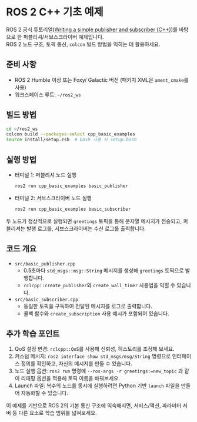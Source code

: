 # ROS 2 C++ 기초 예제

ROS 2 공식 튜토리얼([Writing a simple publisher and subscriber (C++)](https://docs.ros.org/en/foxy/Tutorials/Writing-A-Simple-Cpp-Publisher-And-Subscriber.html))를 바탕으로 한 퍼블리셔/서브스크라이버 예제입니다.  
ROS 2 노드 구조, 토픽 통신, `colcon` 빌드 방법을 익히는 데 활용하세요.

## 준비 사항
- ROS 2 Humble 이상 또는 Foxy/ Galactic 버전 (패키지 XML은 `ament_cmake`를 사용)
- 워크스페이스 루트: `~/ros2_ws`

## 빌드 방법
```bash
cd ~/ros2_ws
colcon build --packages-select cpp_basic_examples
source install/setup.zsh  # bash 사용 시 setup.bash
```

## 실행 방법
- 터미널 1: 퍼블리셔 노드 실행
  ```bash
  ros2 run cpp_basic_examples basic_publisher
  ```
- 터미널 2: 서브스크라이버 노드 실행
  ```bash
  ros2 run cpp_basic_examples basic_subscriber
  ```

두 노드가 정상적으로 실행되면 `greetings` 토픽을 통해 문자열 메시지가 전송되고, 퍼블리셔는 발행 로그를, 서브스크라이버는 수신 로그를 출력합니다.

## 코드 개요
- `src/basic_publisher.cpp`
  - 0.5초마다 `std_msgs::msg::String` 메시지를 생성해 `greetings` 토픽으로 발행합니다.
  - `rclcpp::create_publisher`와 `create_wall_timer` 사용법을 익힐 수 있습니다.
- `src/basic_subscriber.cpp`
  - 동일한 토픽을 구독하여 전달된 메시지를 로그로 출력합니다.
  - 콜백 함수와 `create_subscription` 사용 예시가 포함되어 있습니다.

## 추가 학습 포인트
1. QoS 설정 변경: `rclcpp::QoS`를 사용해 신뢰성, 히스토리를 조정해 보세요.
2. 커스텀 메시지: `ros2 interface show std_msgs/msg/String` 명령으로 인터페이스 정의를 확인하고, 자신의 메시지를 만들 수 있습니다.
3. 노드 실행 옵션: `ros2 run` 명령에 `--ros-args -r greetings:=new_topic` 과 같이 리매핑 옵션을 적용해 토픽 이름을 바꿔보세요.
4. Launch 파일: 복수의 노드를 동시에 실행하려면 Python 기반 `launch` 파일을 만들어 자동화할 수 있습니다.

이 예제를 기반으로 ROS 2의 기본 통신 구조에 익숙해지면, 서비스/액션, 파라미터 서버 등 다른 요소로 학습 범위를 넓혀보세요.
